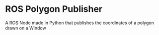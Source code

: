 # ROS Polygon Publisher
A ROS Node made in Python that publishes the coordinates of a polygon drawn on a Window